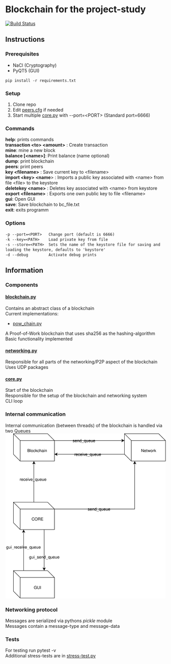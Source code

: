 # Blockchain for the project-study

[![Build Status](https://travis-ci.org/McSido/oth-chain.svg?branch=master)](https://travis-ci.org/McSido/oth-chain)

## Instructions

### Prerequisites

* NaCl (Cryptography)
* PyQT5 (GUI)

```
pip install -r requirements.txt
```

### Setup

1. Clone repo
2. Edit [peers.cfg](./peers.cfg) if needed
3. Start multiple [core.py](./core.py) with --port=\<PORT> (Standard port=6666)

### Commands

**help**: prints commands\
**transaction \<to> \<amount>** : Create transaction \
**mine**: mine a new block \
**balance [\<name>]**: Print balance (name optional) \
**dump**: print blockchain \
**peers**: print peers \
**key \<filename>** : Save current key to \<filename>\
**import \<key> \<name**> : Imports a public key associated with \<name> from file \<file> to the keystore\
**deletekey \<name>** : Deletes key associated with \<name> from keystore\
**export \<filename>** : Exports one own public key to file \<filename>\
**gui**: Open GUI\
**save**: Save blockchain to bc_file.txt\
**exit**: exits programm

### Options

```
-p --port=<PORT>   Change port (default is 6666)
-k --key=<PATH>    Load private key from file
-s --store=<PATH>  Sets the name of the keystore file for saving and loading the keystore, defaults to 'keystore'
-d --debug         Activate debug prints
```

## Information

### Components

#### [blockchain.py](./blockchain.py)

Contains an abstract class of a blockchain \
Current implementations:

* [pow_chain.py](./pow_chain.py)

A Proof-of-Work blockchain that uses sha256 as the hashing-algorithm \
Basic functionality implemented

#### [networking.py](./networking.py)

Responsible for all parts of the networking/P2P aspect of the blockchain \
Uses UDP packages

#### [core.py](./core.py)

Start of the blockchain \
Responsible for the setup of the blockchain and networking system \
CLI loop

### Internal communication

Internal communication (between threads) of the blockchain is handled via two Queues \
<img src="./documentation/Blockchain_internal.svg">

### Networking protocol

Messages are serialized via pythons _pickle_ module \
Messages contain a message-type and message-data

### Tests

For testing run pytest -v\
Additional stress-tests are in  [stress-test.py](./stress-test.py)
